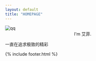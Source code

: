```yaml
---
layout: default
title: "HOMEPAGE"
---
```

<div class="menu"></div>
<div class="header">
<img src="https://q1.qlogo.cn/g?b=qq&amp;nk=1764712330&amp;s=640" alt="qq">
<div class="contact">
<center>I'm 艾菲.</center>
</div>
</div>
<div class="main">
<div id="hitokoto"><p id="hitokoto_text">一直在追求极致的精彩</p></div>
<script>
var xhr = new XMLHttpRequest();
xhr.open('get', 'https://v1.hitokoto.cn');
xhr.onreadystatechange = function () {
  if (xhr.readyState === 4) {
    var data = JSON.parse(xhr.responseText);
    var hitokoto = document.getElementById('hitokoto_text');
    hitokoto.innerText = data.hitokoto;
  }
}
xhr.send();
</script>
</div>
 
{% include footer.html %}